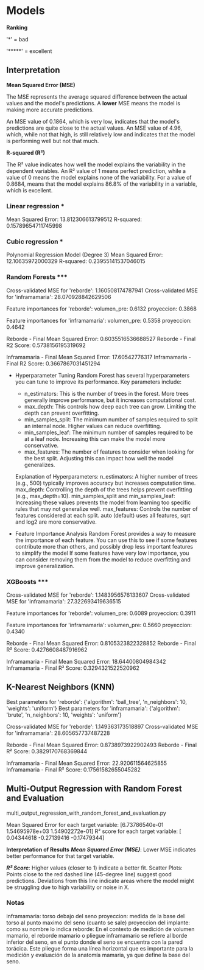 # Models

**Ranking**

'*'     = bad

'*****' = excellent

## __Interpretation__

**Mean Squared Error (MSE)**

The MSE represents the average squared difference between the actual values and the model's predictions.
A **lower** MSE means the model is making more accurate predictions.

An MSE value of 0.1864, which is very low, indicates that the model's predictions are quite close to the actual values.
An MSE value of 4.96, which, while not that high, is still relatively low and indicates that the model is performing well but not that much.

**R-squared (R²)**

The R² value indicates how well the model explains the variability in the dependent variables.
An R² value of 1 means perfect prediction, while a value of 0 means the model explains none of the variability.
For a value of 0.8684, means that the model explains 86.8% of the variability in a variable, which is excellent.


### Linear regression *
Mean Squared Error: 13.812306613799512
R-squared: 0.15789654711745998

### Cubic regression *

Polynomial Regression Model (Degree 3)
Mean Squared Error: 12.10635972000329
R-squared: 0.23955141537046015


### Random Forests ***

Cross-validated MSE for 'reborde': 1.160508174787941
Cross-validated MSE for 'inframamaria': 28.070928842629506

Feature importances for 'reborde':
volumen_pre: 0.6132
proyeccion: 0.3868

Feature importances for 'inframamaria':
volumen_pre: 0.5358
proyeccion: 0.4642

Reborde - Final Mean Squared Error: 0.6035516536688527
Reborde - Final R2 Score: 0.5738156195319692

Inframamaria - Final Mean Squared Error: 17.60542776317
Inframamaria - Final R2 Score: 0.3667867031451294

- Hyperparameter Tuning
Random Forest has several hyperparameters you can tune to improve its performance. Key parameters include:

    - n_estimators: This is the number of trees in the forest. More trees generally improve performance, but it increases computational cost.
    - max_depth: This controls how deep each tree can grow. Limiting the depth can prevent overfitting.
    - min_samples_split: The minimum number of samples required to split an internal node. Higher values can reduce overfitting.
    - min_samples_leaf: The minimum number of samples required to be at a leaf node. Increasing this can make the model more conservative.
    - max_features: The number of features to consider when looking for the best split. Adjusting this can impact how well the model generalizes.


    Explanation of Hyperparameters:
    n_estimators: A higher number of trees (e.g., 500) typically improves accuracy but increases computation time.
    max_depth: Controlling the depth of the trees helps prevent overfitting (e.g., max_depth=10).
    min_samples_split and min_samples_leaf: Increasing these values prevents the model from learning too specific rules that may not generalize well.
    max_features: Controls the number of features considered at each split. auto (default) uses all features, sqrt and log2 are more conservative.

- Feature Importance Analysis
Random Forest provides a way to measure the importance of each feature. You can use this to see if some features contribute more than others, and possibly drop less important features to simplify the model
If some features have very low importance, you can consider removing them from the model to reduce overfitting and improve generalization.

### XGBoosts ***

Cross-validated MSE for 'reborde': 1.1483956576133607
Cross-validated MSE for 'inframamaria': 27.322693419636515

Feature importances for 'reborde':
volumen_pre: 0.6089
proyeccion: 0.3911

Feature importances for 'inframamaria':
volumen_pre: 0.5660
proyeccion: 0.4340

Reborde - Final Mean Squared Error: 0.8105323822328852
Reborde - Final R² Score: 0.4276608487916962

Inframamaria - Final Mean Squared Error: 18.64400804984342
Inframamaria - Final R² Score: 0.3294321522520962


## K-Nearest Neighbors (KNN)
Best parameters for 'reborde': {'algorithm': 'ball_tree', 'n_neighbors': 10, 'weights': 'uniform'}
Best parameters for 'inframamaria': {'algorithm': 'brute', 'n_neighbors': 10, 'weights': 'uniform'}

Cross-validated MSE for 'reborde': 1.149363173518897
Cross-validated MSE for 'inframamaria': 28.605657737487228

Reborde - Final Mean Squared Error: 0.8738973922902493
Reborde - Final R² Score: 0.3829170768369844

Inframamaria - Final Mean Squared Error: 22.920611564625855
Inframamaria - Final R² Score: 0.17561582655045282


## Multi-Output Regression with Random Forest and Evaluation
multi_output_regression_with_random_forest_and_evaluation.py

Mean Squared Error for each target variable: [6.73786540e-01 1.54695978e+03 1.54902272e-01]
R² score for each target variable: [ 0.04344618 -0.27139416 -0.17479344]

**Interpretation of Results**
**_Mean Squared Error (MSE)_**: Lower MSE indicates better performance for that target variable.

**_R² Score_**: Higher values (closer to 1) indicate a better fit.
Scatter Plots:
Points close to the red dashed line (45-degree line) suggest good predictions.
Deviations from this line indicate areas where the model might be struggling due to high variability or noise in X.



### Notas

inframamaria: torso debajo del seno
proyeccion: medida de la base del torso al punto maximo del seno (cuanto se sale)
  proyeccion del implante: como su nombre lo indica
reborde: En el contexto de medición de volumen mamario, el reborde mamario o pliegue inframamario se refiere al borde inferior del seno, en el punto donde el seno se encuentra con la pared torácica. Este pliegue forma una línea horizontal que es importante para la medición y evaluación de la anatomía mamaria, ya que define la base del seno.
